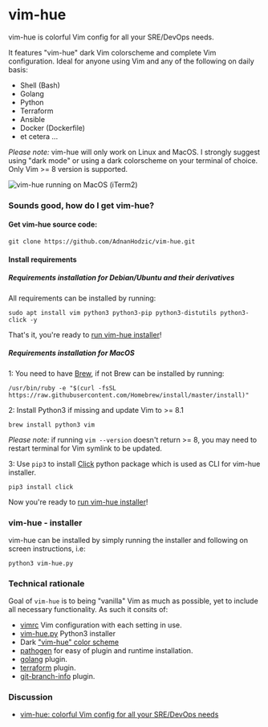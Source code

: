 # vim-hue
vim-hue is colorful Vim config for all your SRE/DevOps needs. 

It features "vim-hue" dark Vim colorscheme and complete Vim configuration. Ideal for anyone using Vim and any of the following on daily basis:

* Shell (Bash)
* Golang
* Python
* Terraform
* Ansible
* Docker (Dockerfile)
* et cetera ...

*Please note:* vim-hue will only work on Linux and MacOS. I strongly suggest using "dark mode" or using a dark colorscheme on your terminal of choice. Only Vim >= 8 version is supported.

![vim-hue running on MacOS (iTerm2)](https://foolcontrol.org/wp-content/uploads/2019/02/vim-hue-screenshot-macos.png)

### Sounds good, how do I get vim-hue?

#### Get vim-hue source code:

`git clone https://github.com/AdnanHodzic/vim-hue.git`

#### Install requirements

##### Requirements installation for Debian/Ubuntu and their derivatives

All requirements can be installed by running:

`sudo apt install vim python3 python3-pip python3-distutils python3-click -y`

That's it, you're ready to [run vim-hue installer](https://github.com/AdnanHodzic/vim-hue#vim-hue---installer)!

##### Requirements installation for MacOS

1: You need to have [Brew](https://brew.sh/), if not Brew can be installed by running:

```
/usr/bin/ruby -e "$(curl -fsSL https://raw.githubusercontent.com/Homebrew/install/master/install)"
```

2: Install Python3 if missing and update Vim to >= 8.1

```
brew install python3 vim
```

*Please note:* if running `vim --version` doesn't return >= 8, you may need to restart terminal for Vim symlink to be updated.

3: Use `pip3` to install [Click](https://github.com/pallets/click) python package which is used as CLI for vim-hue installer.

```
pip3 install click
```

Now you're ready to [run vim-hue installer](https://github.com/AdnanHodzic/vim-hue#vim-hue---installer)!

### vim-hue - installer

vim-hue can be installed by simply running the installer and following on screen instructions, i.e:

```
python3 vim-hue.py
```

### Technical rationale

Goal of `vim-hue` is to being "vanilla" Vim as much as possible, yet to include all necessary functionality. As such it consits of:
* [vimrc](https://github.com/AdnanHodzic/vim-hue/blob/master/vimrc) Vim configuration with each setting in use.
* [vim-hue.py](https://github.com/AdnanHodzic/vim-hue/blob/master/vim-hue.py) Python3 installer
* Dark ["vim-hue" color scheme](https://github.com/AdnanHodzic/vim-hue/blob/master/colors/hue.vim)
* [pathogen](https://github.com/AdnanHodzic/vim-hue/blob/master/pathogen.vim) for easy of plugin and runtime installation. 
* [golang](https://github.com/AdnanHodzic/vim-hue/tree/master/bundle/vim-go) plugin.
* [terraform](https://github.com/AdnanHodzic/vim-hue/tree/master/bundle/vim-terraform) plugin.
* [git-branch-info](https://github.com/AdnanHodzic/vim-hue/blob/master/plugin/git-branch-info.vim) plugin.


### Discussion

* [vim-hue: colorful Vim config for all your SRE/DevOps needs](https://foolcontrol.org/?p=3051)
